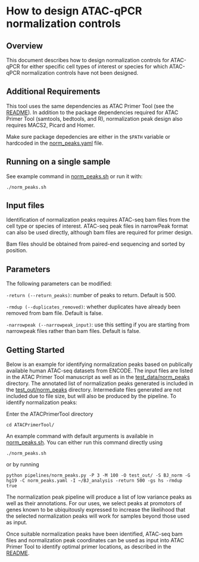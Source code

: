 # How to design ATAC-qPCR normalization controls

## Overview

This document describes how to design normalization controls for ATAC-qPCR for either specific cell types
of interest or species for which ATAC-qPCR normalization controls have not been designed.  

## Additional Requirements

This tool uses the same dependencies as ATAC Primer Tool (see the [README](README.md)). In addition to the 
package dependencies required for ATAC Primer Tool (samtools, bedtools, and R), normalization peak design 
also requires MACS2, Picard and Homer.  

Make sure package depedencies are either in the `$PATH` variable or hardcoded in the 
[norm_peaks.yaml](pipelines/norm_peaks.yaml) file.  

## Running on a single sample

See example command in [norm_peaks.sh](norm_peaks.sh) or run it with:

```
./norm_peaks.sh
```

## Input files

Identification of normalization peaks requires ATAC-seq bam files from the cell type or species of interest.  ATAC-seq peak files in narrowPeak format can also
be used directly, although bam files are required for primer design.

Bam files should be obtained from paired-end sequencing and sorted by position.  

## Parameters

The following parameters can be modified:

`-return (--return_peaks)`: number of peaks to return. Default is 500.

`-rmdup (--duplicates_removed)`: whether duplicates have already been removed from bam file.  Default is false.

`-narrowpeak (--narrowpeak_input)`: use this setting if you are starting from narrowpeak files rather than bam files.  Default is false.

## Getting Started

Below is an example for identifying normalization peaks based on publically available human ATAC-seq datasets from ENCODE.  The input files are listed in the 
ATAC Primer Tool manuscript as well as in the [test_data/norm_peaks](test_data/norm_peaks) directory. The annotated list of normalization peaks generated is included in the [test_out/norm_peaks](test_out/norm_peaks) directory.  Intermediate files generated are not included due to file size, but will also be produced by the pipeline.  To identify normalization peaks:

Enter the ATACPrimerTool directory

```
cd ATACPrimerTool/
```

An example command with default arguments is available in [norm_peaks.sh](norm_peaks.sh).  You can either run this command directly using

```
./norm_peaks.sh
```

or by running

```
python pipelines/norm_peaks.py -P 3 -M 100 -O test_out/ -S BJ_norm -G hg19 -C norm_peaks.yaml -I ~/BJ_analysis -return 500 -gs hs -rmdup true
```

The normalization peak pipeline will produce a list of low variance peaks as well as their annotations.  For our uses, we select peaks at promotors of genes known to be ubiquitously expressed to increase the likelihood that the selected normalization peaks will work for samples beyond those used as input.  

Once suitable normalization peaks have been identified, ATAC-seq bam files and normalization peak coordinates can be used as input into ATAC Primer Tool to identify optimal primer locations, as described in the [README](README.md).